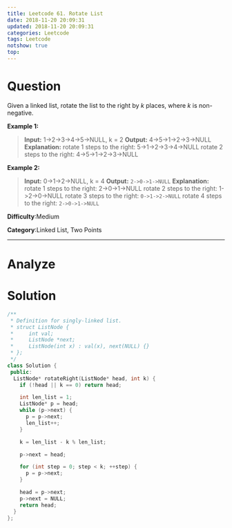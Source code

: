 ```yaml
---
title: Leetcode 61. Rotate List
date: 2018-11-20 20:09:31
updated: 2018-11-20 20:09:31
categories: Leetcode
tags: Leetcode
notshow: true
top:
---
```


# Question

Given a linked list, rotate the list to the right by  _k_  places, where  _k_  is non-negative.

**Example 1:**

> **Input:** 1->2->3->4->5->NULL, k = 2
> **Output:** 4->5->1->2->3->NULL
> **Explanation:**
> rotate 1 steps to the right: 5->1->2->3->4->NULL
> rotate 2 steps to the right: 4->5->1->2->3->NULL

**Example 2:**

> **Input:** 0->1->2->NULL, k = 4
> **Output:** `2->0->1->NULL`
> **Explanation:**
> rotate 1 steps to the right: 2->0->1->NULL
> rotate 2 steps to the right: 1->2->0->NULL
> rotate 3 steps to the right: `0->1->2->NULL`
> rotate 4 steps to the right: `2->0->1->NULL`

**Difficulty**:Medium

**Category**:Linked List, Two Points

<!-- more -->

------------

# Analyze

# Solution

```cpp
/**
 * Definition for singly-linked list.
 * struct ListNode {
 *     int val;
 *     ListNode *next;
 *     ListNode(int x) : val(x), next(NULL) {}
 * };
 */
class Solution {
 public:
  ListNode* rotateRight(ListNode* head, int k) {
    if (!head || k == 0) return head;

    int len_list = 1;
    ListNode* p = head;
    while (p->next) {
      p = p->next;
      len_list++;
    }

    k = len_list - k % len_list;

    p->next = head;

    for (int step = 0; step < k; ++step) {
      p = p->next;
    }

    head = p->next;
    p->next = NULL;
    return head;
  }
};
```